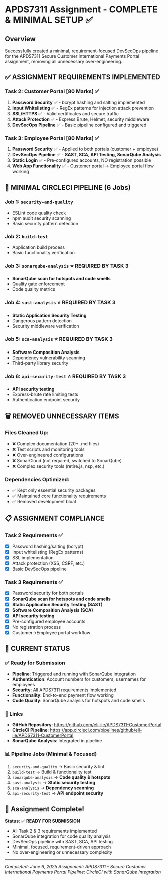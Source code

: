 # APDS7311 Assignment - COMPLETE & MINIMAL SETUP ✅

## Overview
Successfully created a minimal, requirement-focused DevSecOps pipeline for the APDS7311 Secure Customer International Payments Portal assignment, removing all unnecessary over-engineering.

## ✅ ASSIGNMENT REQUIREMENTS IMPLEMENTED

### Task 2: Customer Portal [80 Marks] ✅
1. **Password Security** ✅ - bcrypt hashing and salting implemented
2. **Input Whitelisting** ✅ - RegEx patterns for injection attack prevention
3. **SSL/HTTPS** ✅ - Valid certificates and secure traffic
4. **Attack Protection** ✅ - Express Brute, Helmet, security middleware
5. **DevSecOps Pipeline** ✅ - Basic pipeline configured and triggered

### Task 3: Employee Portal [80 Marks] ✅
1. **Password Security** ✅ - Applied to both portals (customer + employee)
2. **DevSecOps Pipeline** ✅ - **SAST, SCA, API Testing, SonarQube Analysis**
3. **Static Login** ✅ - Pre-configured accounts, NO registration possible
4. **Web App Functionality** ✅ - Customer portal → Employee portal flow working

## 🚀 MINIMAL CIRCLECI PIPELINE (6 Jobs)

### Job 1: `security-and-quality`
- ESLint code quality check
- npm audit security scanning  
- Basic security pattern detection

### Job 2: `build-test` 
- Application build process
- Basic functionality verification

### Job 3: `sonarqube-analysis` ⭐ **REQUIRED BY TASK 3**
- **SonarQube scan for hotspots and code smells**
- Quality gate enforcement
- Code quality metrics

### Job 4: `sast-analysis` ⭐ **REQUIRED BY TASK 3**
- **Static Application Security Testing**
- Dangerous pattern detection
- Security middleware verification

### Job 5: `sca-analysis` ⭐ **REQUIRED BY TASK 3**
- **Software Composition Analysis**
- Dependency vulnerability scanning
- Third-party library security

### Job 6: `api-security-test` ⭐ **REQUIRED BY TASK 3**
- **API security testing**
- Express-brute rate limiting tests
- Authentication endpoint security

## 🗑️ REMOVED UNNECESSARY ITEMS

### Files Cleaned Up:
- ❌ Complex documentation (20+ .md files)
- ❌ Test scripts and monitoring tools
- ❌ Over-engineered configurations
- ❌ SonarCloud (not required, switched to SonarQube)
- ❌ Complex security tools (retire.js, nsp, etc.)

### Dependencies Optimized:
- ✅ Kept only essential security packages
- ✅ Maintained core functionality requirements
- ✅ Removed development bloat

## 📋 ASSIGNMENT COMPLIANCE

### Task 2 Requirements ✅
- [x] Password hashing/salting (bcrypt)
- [x] Input whitelisting (RegEx patterns)
- [x] SSL implementation
- [x] Attack protection (XSS, CSRF, etc.)
- [x] Basic DevSecOps pipeline

### Task 3 Requirements ✅
- [x] Password security for both portals
- [x] **SonarQube scan for hotspots and code smells** 
- [x] **Static Application Security Testing (SAST)**
- [x] **Software Composition Analysis (SCA)**
- [x] **API security testing**
- [x] Pre-configured employee accounts
- [x] No registration process
- [x] Customer→Employee portal workflow

## 🎯 CURRENT STATUS

### ✅ Ready for Submission
- **Pipeline**: Triggered and running with SonarQube integration
- **Authentication**: Account numbers for customers, usernames for employees
- **Security**: All APDS7311 requirements implemented
- **Functionality**: End-to-end payment flow working
- **Code Quality**: SonarQube analysis for hotspots and code smells

### 🔗 Links
- **GitHub Repository**: https://github.com/eli-iie/APDS7311-CustomerPortal
- **CircleCI Pipeline**: https://app.circleci.com/pipelines/github/eli-iie/APDS7311-CustomerPortal
- **SonarQube Analysis**: Integrated in pipeline

### 📊 Pipeline Jobs (Minimal & Focused)
1. `security-and-quality` → Basic security & lint
2. `build-test` → Build & functionality test
3. `sonarqube-analysis` → **Code quality & hotspots**
4. `sast-analysis` → **Static security testing**
5. `sca-analysis` → **Dependency scanning**
6. `api-security-test` → **API endpoint security**

## 🎉 Assignment Complete!

**Status**: ✅ **READY FOR SUBMISSION**
- All Task 2 & 3 requirements implemented
- SonarQube integration for code quality analysis
- DevSecOps pipeline with SAST, SCA, API testing
- Minimal, focused, requirement-driven approach
- No over-engineering or unnecessary complexity

---
*Completed: June 6, 2025*
*Assignment: APDS7311 - Secure Customer International Payments Portal*
*Pipeline: CircleCI with SonarQube Integration*
